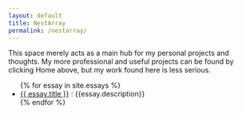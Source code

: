 ```yaml
---
layout: default
title: NestArray
permalink: /nestarray/
---
```


This space merely acts as a main hub for my personal projects and thoughts. My more professional and useful projects can be found by clicking Home above, but my work found here is less serious.

<ul>
  {% for essay in site.essays %}
    <li>
      <a href="{{ essay.url }}">{{ essay.title }}</a> : {{essay.description}}
    </li>
  {% endfor %}
</ul>